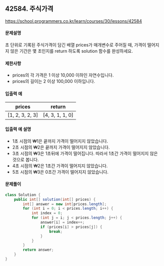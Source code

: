 ## 42584. 주식가격

https://school.programmers.co.kr/learn/courses/30/lessons/42584

#### 문제설명

초 단위로 기록된 주식가격이 담긴 배열 prices가 매개변수로 주어질 때, 가격이 떨어지지 않은 기간은 몇 초인지를 return 하도록 solution 함수를 완성하세요.

#### 제한사항

- prices의 각 가격은 1 이상 10,000 이하인 자연수입니다.
- prices의 길이는 2 이상 100,000 이하입니다.

#### 입출력 예

| prices               | return    |
| ------------------------ | --------- |
| [1, 2, 3, 2, 3]             | [4, 3, 1, 1, 0]    |

#### 입출력 예 설명

- 1초 시점의 ₩1은 끝까지 가격이 떨어지지 않았습니다.
- 2초 시점의 ₩2은 끝까지 가격이 떨어지지 않았습니다.
- 3초 시점의 ₩3은 1초뒤에 가격이 떨어집니다. 따라서 1초간 가격이 떨어지지 않은 것으로 봅니다.
- 4초 시점의 ₩2은 1초간 가격이 떨어지지 않았습니다.
- 5초 시점의 ₩3은 0초간 가격이 떨어지지 않았습니다.

#### 문제풀이

```java
class Solution {
    public int[] solution(int[] prices) {
        int[] answer = new int[prices.length];
        for (int i = 0; i < prices.length; i++) {
            int index = 0;
            for (int j = i; j < prices.length; j++) {
                answer[i] = index++;
                if (prices[i] > prices[j]) {
                    break;
                }
            }
        }
        return answer;
    }
}
```

